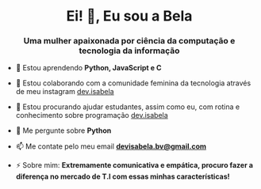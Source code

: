 ### 

<h1 align="center">Ei! 👋, Eu sou a Bela</h1>
<h3 align="center">Uma mulher apaixonada por ciência da computação e tecnologia da informação</h3>

- 🌱 Estou aprendendo **Python, JavaScript e C**

- 👯 Estou colaborando com a comunidade feminina da tecnologia através de meu instagram [dev.isabela](https://www.instagram.com/dev.isabela/)

- 🤝 Estou procurando ajudar estudantes, assim como eu, com rotina e conhecimento sobre programação [dev.isabela](https://www.instagram.com/dev.isabela/)

- 💬 Me pergunte sobre **Python**

- 📫 Me contate pelo meu email **devisabela.bv@gmail.com**

- ⚡ Sobre mim: **Extremamente comunicativa e empática, procuro fazer a diferença no mercado de T.I com essas minhas características!**



